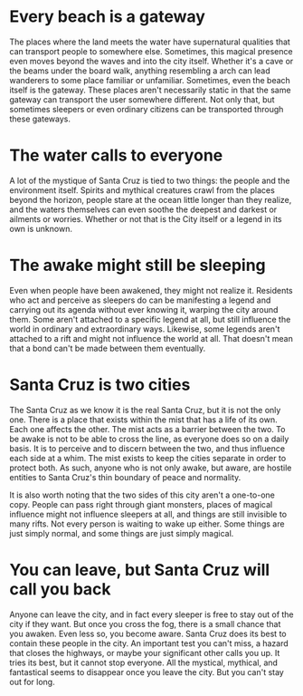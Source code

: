 # Every beach is a gateway
The places where the land meets the water have supernatural qualities that can transport people to somewhere else. Sometimes, this magical presence even moves beyond the waves and into the city itself. Whether it's a cave or the beams under the board walk, anything resembling a arch can lead wanderers to some place familiar or unfamiliar. Sometimes, even the beach itself is the gateway. These places aren't necessarily static in that the same gateway can transport the user somewhere different. Not only that, but sometimes sleepers or even ordinary citizens can be transported through these gateways.

# The water calls to everyone
A lot of the mystique of Santa Cruz is tied to two things: the people and the environment itself. Spirits and mythical creatures crawl from the places beyond the horizon, people stare at the ocean little longer than they realize, and the waters themselves can even soothe the deepest and darkest or ailments or worries. Whether or not that is the City itself or a legend in its own is unknown.

# The awake might still be sleeping
Even when people have been awakened, they might not realize it. Residents who act and perceive as sleepers do can be manifesting a legend and carrying out its agenda without ever knowing it, warping the city around them. Some aren't attached to a specific legend at all, but still influence the world in ordinary and extraordinary ways. Likewise, some legends aren't attached to a rift and might not influence the world at all. That doesn't mean that a bond can't be made between them eventually.

# Santa Cruz is two cities
The Santa Cruz as we know it is the real Santa Cruz, but it is not the only one. There is a place that exists within the mist that has a life of its own. Each one affects the other. The mist acts as a barrier between the two. To be awake is not to be able to cross the line, as everyone does so on a daily basis. It is to perceive and to discern between the two, and thus influence each side at a whim. The mist exists to keep the cities separate in order to protect both. As such, anyone who is not only awake, but aware, are hostile entities to Santa Cruz's thin boundary of peace and normality.

It is also worth noting that the two sides of this city aren't a one-to-one copy. People can pass right through giant monsters, places of magical influence might not influence sleepers at all, and things are still invisible to many rifts. Not every person is waiting to wake up either. Some things are just simply normal, and some things are just simply magical.

# You can leave, but Santa Cruz will call you back
Anyone can leave the city, and in fact every sleeper is free to stay out of the city if they want. But once you cross the fog, there is a small chance that you awaken. Even less so, you become aware. Santa Cruz does its best to contain these people in the city. An important test you can't miss, a hazard that closes the highways, or maybe your significant other calls you up. It tries its best, but it cannot stop everyone. All the mystical, mythical, and fantastical seems to disappear once you leave the city. But you can't stay out for long.